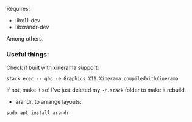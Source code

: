 Requires:

- libx11-dev
- libxrandr-dev


Among others.

### Useful things:

Check if built with xinerama support:

```
stack exec -- ghc -e Graphics.X11.Xinerama.compiledWithXinerama
```

If not, make it so! I've just deleted my `~/.stack` folder to make it rebuild.

- arandr, to arrange layouts:

```
sudo apt install arandr
```
